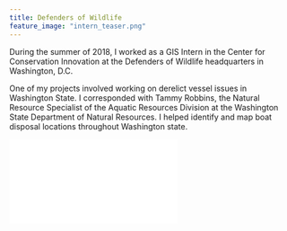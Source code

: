 ```yaml
---
title: Defenders of Wildlife
feature_image: "intern_teaser.png"
---
```


During the summer of 2018, I worked as a GIS Intern in the Center for Conservation Innovation
at the Defenders of Wildlife headquarters in Washington, D.C.

One of my projects involved working on derelict vessel issues in Washington State.
I corresponded with Tammy Robbins, the Natural Resource Specialist of the Aquatic Resources Division
at the Washington State Department of Natural Resources.
I helped identify and map boat disposal locations throughout Washington state.

![It's Fine Alt Text](Internship1/Cook_Inlet_oilposter.pdf)
